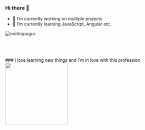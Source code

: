 ### Hi there 👋

- 🔭 I’m currently working on multiple projects
- 🌱 I’m currently learning JavaScript, Angular etc.

<p><img align="left" src="https://github-readme-stats.vercel.app/api/top-langs?username=mehtapugur&show_icons=true&locale=en&layout=compact" alt="mehtapugur" /></p>
<br><br><br><br><br>
### I love learning new things and I'm in love with this profession
<img height="200px" src="https://media.giphy.com/media/L1R1tvI9svkIWwpVYr/giphy.gif"/>
